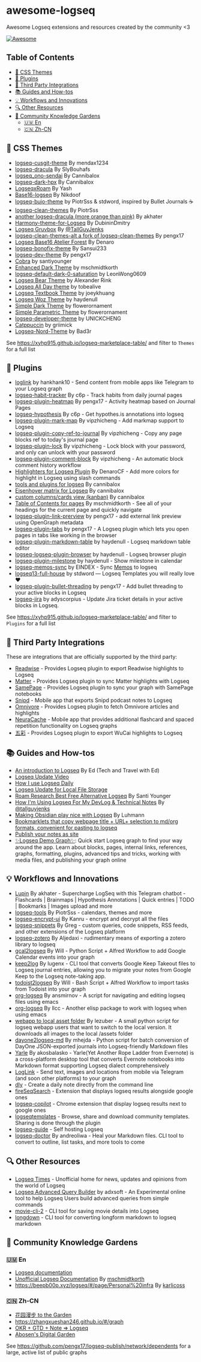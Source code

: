 # awesome-logseq

Awesome Logseq extensions and resources created by the community &lt;3

[![Awesome](https://awesome.re/badge.svg)](https://awesome.re)

## Table of Contents

- [🎨 CSS Themes](#-css-themes)
- [🔌 Plugins](#-plugins)
- [🤝 Third Party Integrations](#-third-party-integrations)
- [📚 Guides and How-tos](#-guides-and-how-tos)
- [💡 Workflows and Innovations](#-workflows-and-innovations)
- [🔍 Other Resources](#-other-resources)
- [🌱 Community Knowledge Gardens](#-community-knowledge-gardens)
  - [🇺🇲 En](#-en)
  - [🇨🇳 Zh-CN](#-zh-cn)

## 🎨 CSS Themes

- [logseq-cusgit-theme](https://github.com/mendax1234/logseq-cusgit-theme) By mendax1234
- [logseq-dracula](https://github.com/SlyBouhafs/logseq-dracula) By SlyBouhafs
- [logseq_ono-sendai](https://github.com/cannibalox/logseq_ono-sendai) By Cannibalox
- [logseq-dark-hpx](https://github.com/cannibalox/logseq-dark-hpx) By Cannibalox
- [LogseqxRoam](https://github.com/yashagrawal15/LogseqxRoam) By Yash
- [Base16-logseq](https://github.com/nikdoof/base16-logseq) By Nikdoof
- [logseq-bujo-theme](https://github.com/stdword/logseq-bujo-theme) by PiotrSss & stdword, inspired by Bullet Journals ☕️
- [logseq-clean-themes](https://github.com/PiotrSss/logseq-clean-themes) By PiotrSss
- [another logseq-dracula (more orange than pink)](https://github.com/akhater/Dracula.logseq) By akhater
- [Harmony-theme-for-Logseq](https://github.com/DubininDmitry/Harmony-theme-for-Logseq) By DubininDmitry
- [Logseq Gruvbox](https://gist.github.com/tallguyjenks/6afc75e52a3d52d475b9df9dafdecfd2) By [@TallGuyJenks](https://github.com/tallguyjenks)
- [logseq-clean-themes-alt a fork of logseq-clean-themes](https://github.com/pengx17/logseq-clean-themes-alt) By pengx17
- [Logseq Base16 Atelier Forest](https://github.com/DenaroCF/LS-Base16-Atelier-Forest-by-Denaro) By Denaro
- [logseq-bonofix-theme](https://github.com/Sansui233/logseq-bonofix-theme/) By Sansui233
- [logseq-dev-theme](https://github.com/pengx17/logseq-dev-theme) By pengx17
- [Cobra](https://github.com/santiyounger/Cobra) by santiyounger
- [Enhanced Dark Theme](https://github.com/mschmidtkorth/logseq-msk-enhanced) by mschmidtkorth
- [logseq-default-dark-0-saturation](https://github.com/LeonWong0609/logseq-default-dark-0-saturation) by LeonWong0609
- [Logseq Bear Theme](https://github.com/rcvd/logseq-bear-theme) by Alexander Rink
- [Logseq All Day theme](https://github.com/tobealive/logseq-allday-theme) by tobealive
- [Logseq Textbook Theme](https://github.com/joeykhuang/logseq-textbook-theme) by joeykhuang
- [Logseq Woz Theme](https://github.com/haydenull/logseq-woz-theme) by haydenull
- [Simple Dark Theme](https://github.com/flowerornament/logseq-simple-dark-theme/) by flowerornament
- [Simple Parametric Theme](https://github.com/flowerornament/logseq-simple-parametric-theme/) by flowerornament
- [logseq-developer-theme](https://github.com/UNICKCHENG/logseq-developer-theme) by UNICKCHENG
- [Catppuccin](https://github.com/catppuccin/logseq) by griimick
- [Logseq-Nord-Theme](https://github.com/Bad3r/Logseq-Nord-Theme) by Bad3r

See <https://xyhp915.github.io/logseq-marketplace-table/> and filter to `Themes` for a full list

## 🔌 Plugins

- [loglink](https://github.com/hankhank10/loglink-plugin) by hankhank10 - Send content from mobile apps like Telegram to your Logseq graph
- [logseq-habit-tracker](https://github.com/c6p/logseq-habit-tracker) By c6p - Track habits from daily journal pages
- [logseq-plugin-heatmap](https://github.com/pengx17/logseq-plugin-heatmap) By pengx17 - Activity heatmap based on Journal Pages
- [logseq-hypothesis](https://github.com/c6p/logseq-hypothesis) By c6p - Get hypothes.is annotations into logseq
- [logseq-plugin-mark-map](https://github.com/vipzhicheng/logseq-plugin-mark-map) By vipzhicheng - Add markmap support to Logseq
- [logseq-plugin-copy-ref-to-journal](https://github.com/vipzhicheng/logseq-plugin-copy-ref-to-journal) By vipzhicheng - Copy any page blocks ref to today's journal page
- [logseq-plugin-lock](https://github.com/vipzhicheng/logseq-plugin-lock) By vipzhicheng - Lock block with your password, and only can unlock with your password
- [logseq-plugin-comment-block](https://github.com/vipzhicheng/logseq-plugin-comment-block) By vipzhicheng - An automatic block comment history workflow
- [Highlighters for Logseq Plugin](https://github.com/DenaroCF/Highlighters-for-Logseq) By DenaroCF - Add more colors for highlight in Logseq using slash commands
- [tools and plugins for logseq](https://github.com/cannibalox/logtools) By cannibalox
- [Eisenhover matrix for Logseq](https://discuss.logseq.com/t/css-template-eisenhower-matrix/526) By cannibalox
- [custom columns/cards view (kanban)](https://discuss.logseq.com/t/css-mod-custom-columns-cards-view-kanban/228) By cannibalox
- [Table of Contents for pages](https://github.com/mschmidtkorth/logseq-msk-toc) By mschmidtkorth - See all of your headings for the current page and quickly navigate
- [logseq-plugin-link-prerview](https://github.com/pengx17/logseq-plugin-link-preview) by pengx17 - add external link preview using OpenGraph metadata
- [logseq-plugin-tabs](https://github.com/pengx17/logseq-plugin-tabs) by pengx17 - A Logseq plugin which lets you open pages in tabs like working in the browser
- [logseq-plugin-markdown-table](https://github.com/haydenull/logseq-plugin-markdown-table) by haydenull - Logseq markdown table editor
- [logseq-logseq-plugin-browser](https://github.com/haydenull/logseq-plugin-browser) by haydenull - Logseq browser plugin
- [logseq-plugin-milestone](https://github.com/haydenull/logseq-plugin-milestone) by haydenull - Show milestone in calendar
- [logseq-memos-sync](https://github.com/EINDEX/logseq-memos-sync) by EINDEX - Sync [Memos](https://github.com/usememos/memos) to logseq
- [logseq13-full-house](https://github.com/stdword/logseq13-full-house-plugin) by stdword — Logseq Templates you will really love ❤️
- [logseq-plugin-bullet-threading](https://github.com/pengx17/logseq-plugin-bullet-threading) by pengx17 - Add bullet threading to your active blocks in Logseq
- [logseq-jira](https://github.com/adyscorpius/logseq-jira) by adyscorpius - Update Jira ticket details in your active blocks in Logseq.
  
See <https://xyhp915.github.io/logseq-marketplace-table/> and filter to `Plugins` for a full list

## 🤝 Third Party Integrations

These are integrations that are officially supported by the third party:

- [Readwise](https://github.com/readwiseio/logseq-readwise-official-plugin#readme) - Provides Logseq plugin to export Readwise highlights to Logseq
- [Matter](https://github.com/getmatterapp/logseq-matter#readme) - Provides Logseq plugin to sync Matter highlights with Logseq
- [SamePage](https://samepage.network/docs/logseq/install) - Provides Logseq plugin to sync your graph with SamePage notebooks
- [Snipd](https://hub.logseq.com/integrations/aV9AgETypcPcf8avYcHXQT/feed-your-logseq-graph-using-snipd-podcast-notes/3U63PohVXL24PvbvXUzf2b) - Mobile app that exports Snipd podcast notes to Logseq
- [Omnivore](https://github.com/omnivore-app/logseq-omnivore) - Provides Logseq plugin to fetch
  Omnivore articles and highlights
- [NeuraCache](https://neuracache.com/) - Mobile app that provides additional flashcard and spaced repetition functionality on Logseq graphs
- [五彩](https://github.com/makediff/logseq-wucai-official-plugin) - Provides Logseq plugin to export WuCai highlights to Logseq

## 📚 Guides and How-tos

- [An introduction to Logseq](https://youtu.be/Vw-x7yTTO0s) By Ed (Tech and Travel with Ed)
- [Logseq Update Video](https://www.youtube.com/watch?v=Vw-x7yTTO0s)
- [How I use Logseq Daily](https://www.youtube.com/watch?v=JCIdJBZGQLQ)
- [Logseq Update for Local File Storage](https://www.youtube.com/watch?v=Afmqowr0qEQ&ab_channel=TechWithEd)
- [Roam Research Best Free Alternative Logseq](https://www.youtube.com/watch?v=jovMt17_Vd4) By Santi Younger
- [How I'm Using Logseq For My DevLog & Technical Notes](https://www.youtube.com/watch?v=43PKm0TfyNk) By [@tallguyjenks](https://github.com/tallguyjenks)
- [Making Obsidian play nice with Logseq](https://discuss.logseq.com/t/making-obsidian-play-nice-with-logseq/1185) By Luhmann
- [Bookmarklets that copy webpage title + URL+ selection to md/org formats, convenient for pasting to logseq](https://gist.github.com/idelem/a2b15c4fe7613487e16fb55ba3af1be9)
- [Publish your notes as site](https://devops.bike/publish-your-notes-as-site)
- [✨Logseq Demo Graph✨](https://github.com/candideu/Logseq-Demo-Graph):  Quick start Logseq graph to find your way around the app. Learn about blocks, pages, internal links, references, graphs, formatting, plugins, advanced tips and tricks, working with media files, and publishing your graph online

## 💡 Workflows and Innovations

- [Lupin](https://github.com/akhater/Lupin) By akhater - Supercharge LogSeq with this Telegram chatbot - Flashcards | Brainmaps | Hypothesis Annotations | Quick entries | TODO | Bookmarks | Images upload and more
- [logseq-tools](https://github.com/PiotrSss/logseq-tools) By PiotrSss - calendars, themes and more
- [logseq-encrypt-ui](https://github.com/kanru/logseq-encrypt-ui) By Kanru - encrypt and decrypt all the files
- [logseq-snippets](https://github.com/71/logseq-snippets) By Greg - custom queries, code snippets, RSS feeds, and other extensions of the Logseq platform
- [logseq-zotero](https://github.com/aljedaxi/logseq-zotero/) By Aljedaxi - rudimentary means of exporting a zotero library to logseq
- [gcal2logseq](https://github.com/WilliamDurin/gcal2logseq) By Will - Python Script + Alfred Workflow to add Google Calendar events into your graph
- [keep2log](https://github.com/lugenx/keep2log) By lugenx - CLI tool that converts Google Keep Takeout files to Logseq journal entries, allowing you to migrate your notes from Google Keep to the Logseq note-taking app.
- [todoist2logseq](https://github.com/WilliamDurin/todoist2logseq) By Will - Bash Script + Alfred Workflow to import tasks from Todoist into your graph
- [org-logseq](https://github.com/ansmirnov/org-logseq) By ansmirnov - A script for navigating and editing logseq files using emacs
- [org-logseq](https://github.com/llcc/org-logseq) By llcc - Another elisp package to work with logseq when using emacs
- [webapp to local asset folder](https://gist.github.com/lezuber/aa034d82b3a21d7d96fcc73a9b906b25) By lezuber - A small python script for logseq webapp users that want to switch to the local version. It downloads all images to the local /assets folder
- [dayone2logseq-md](https://github.com/mhejda/dayone2logseq-md) By mhejda - Python script for batch conversion of DayOne JSON-exported journals into Logseq-friendly Markdown files
- [Yarle](https://github.com/akosbalasko/yarle) By akosbalasko - Yarle(Yet Another Rope Ladder from Evernote) is a cross-platform desktop tool that converts Evernote notebooks into Markdown format supporting Logseq dialect comprehensively
- [LogLink](https://loglink.it/) - Send text, images and locations from mobile via Telegram (and
  soon other platforms) to your graph
- [dly](https://github.com/wsw70/dly) - Create a daily note directly from the command line
- [fireSeqSearch](https://github.com/Endle/fireSeqSearch) - Extension that displays logseq results
  alongside google ones
- [logseq-copilot](https://github.com/EINDEX/logseq-copilot) - Chrome extension that display logseq
  results next to google ones
- [logseqtemplates](https://www.logseqtemplates.com/) - Browse, share and download community templates. Sharing is done through the plugin
- [logseq-guide](https://github.com/dustinlacewell/logseq-guide) - Self hosting Logseq
- [logseq-doctor](https://github.com/andreoliwa/logseq-doctor) By andreoliwa - Heal your Markdown files. CLI tool to convert to outline, list tasks, and more tools to come

## 🔍 Other Resources

- [Logseq Times](https://www.logseqtimes.com/) - Unofficial home for news, updates and opinions from the world of
  Logseq
- [Logseq Advanced Query Builder](https://adxsoft.github.io/logseqadvancedquerybuilder/) by adxsoft - An Experimental online tool to help Logseq Users build advanced queries from simple commands
- [movie-cli-2](https://github.com/cannibalox/movie-cli-2) - CLI tool for saving movie details into Logseq
- [longdown](https://github.com/dundalek/longdown) - CLI tool for converting longform markdown to
  logseq markdown

## 🌱 Community Knowledge Gardens

### 🇺🇲 En

- [Logseq documentation](https://docs.logseq.com/)
- [Unofficial Logseq Documentation](https://mschmidtkorth.github.io/logseq-msk-docs) By [mschmidtkorth](https://github.com/mschmidtkorth)
- <https://beepb00p.xyz/logseq/#/page/Personal%20infra> By [karlicoss](https://github.com/karlicoss)

### 🇨🇳 Zh-CN

- [花园漫步 to the Garden](https://tothegarden.vercel.app/)
- <https://zhangxueshan246.github.io/#/graph>
- [OKR + GTD + Note => Logseq](https://www.bmpi.dev/self/okr-gtd-note-logseq/)
- [Abosen's Digital Garden](https://logseq.abosen.top)

See <https://github.com/pengx17/logseq-publish/network/dependents> for a large, active list of public graphs
